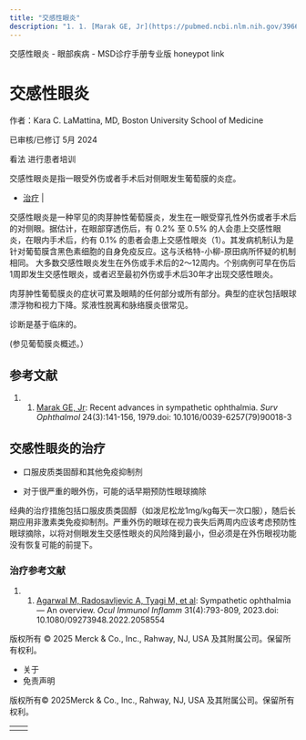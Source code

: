 ```yaml
---
title: "交感性眼炎"
description: "1. 1. [Marak GE, Jr](https://pubmed.ncbi.nlm.nih.gov/396680/): Recent advances in sympathetic ophthalmia. _Surv Ophthalmol_ 24(3):141-156, 1979.doi: 10.1016/0039-6257(79)90018-3"
---
```


﻿交感性眼炎 \- 眼部疾病 \- MSD诊疗手册专业版 honeypot link

# 交感性眼炎

作者：Kara C. LaMattina, MD, Boston University School of Medicine

已审核/已修订 5月 2024

看法 进行患者培训

交感性眼炎是指一眼受外伤或者手术后对侧眼发生葡萄膜的炎症。

- [治疗](#治疗_v12782577_zh) \|

交感性眼炎是一种罕见的肉芽肿性葡萄膜炎，发生在一眼受穿孔性外伤或者手术后的对侧眼。据估计，在眼部穿透伤后，有 0.2% 至 0.5% 的人会患上交感性眼炎，在眼内手术后，约有 0.1% 的患者会患上交感性眼炎（1）。其发病机制认为是针对葡萄膜含黑色素细胞的自身免疫反应。这与沃格特-小柳-原田病所怀疑的机制相同。 大多数交感性眼炎发生在外伤或手术后的2～12周内。个别病例可早在伤后1周即发生交感性眼炎，或者迟至最初外伤或手术后30年才出现交感性眼炎。

肉芽肿性葡萄膜炎的症状可累及眼睛的任何部分或所有部分。典型的症状包括眼球漂浮物和视力下降。浆液性脱离和脉络膜炎很常见。

诊断是基于临床的。

(参见葡萄膜炎概述。）

## 参考文献

1. 1. [Marak GE, Jr](https://pubmed.ncbi.nlm.nih.gov/396680/): Recent advances in sympathetic ophthalmia. _Surv Ophthalmol_ 24(3):141-156, 1979.doi: 10.1016/0039-6257(79)90018-3


## 交感性眼炎的治疗

- 口服皮质类固醇和其他免疫抑制剂

- 对于很严重的眼外伤，可能的话早期预防性眼球摘除


经典的治疗措施包括口服皮质类固醇（如泼尼松龙1mg/kg每天一次口服），随后长期应用非激素类免疫抑制剂。严重外伤的眼球在视力丧失后两周内应该考虑预防性眼球摘除，以将对侧眼发生交感性眼炎的风险降到最小，但必须是在外伤眼视功能没有恢复可能的前提下。

### 治疗参考文献

1. 1. [Agarwal M, Radosavljevic A, Tyagi M, et al](https://pubmed.ncbi.nlm.nih.gov/35579612/): Sympathetic ophthalmia — An overview. _Ocul Immunol Inflamm_ 31(4):793-809, 2023.doi: 10.1080/09273948.2022.2058554




版权所有 © 2025
Merck & Co., Inc., Rahway, NJ, USA 及其附属公司。保留所有权利。

- 关于
- 免责声明

版权所有© 2025Merck & Co., Inc., Rahway, NJ, USA 及其附属公司。保留所有权利。

|     |     |
| --- | --- |
|  |  |